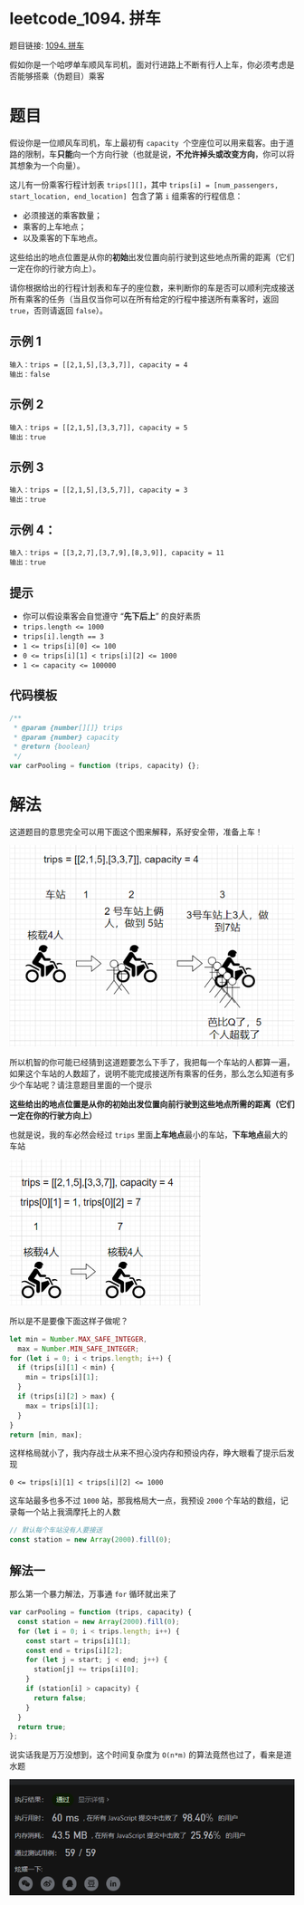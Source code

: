 # leetcode_1094. 拼车

题目链接: [1094. 拼车](https://leetcode-cn.com/problems/car-pooling/)

假如你是一个哈啰单车顺风车司机，面对行进路上不断有行人上车，你必须考虑是否能够搭乘（伪题目）乘客

# 题目

假设你是一位顺风车司机，车上最初有 `capacity`  个空座位可以用来载客。由于道路的限制，车**只能**向一个方向行驶（也就是说，**不允许掉头或改变方向**，你可以将其想象为一个向量）。

这儿有一份乘客行程计划表 `trips[][]`，其中 `trips[i] = [num_passengers, start_location, end_location]`  包含了第 `i` 组乘客的行程信息：

- 必须接送的乘客数量；
- 乘客的上车地点；
- 以及乘客的下车地点。

这些给出的地点位置是从你的**初始**出发位置向前行驶到这些地点所需的距离（它们一定在你的行驶方向上）。

请你根据给出的行程计划表和车子的座位数，来判断你的车是否可以顺利完成接送所有乘客的任务（当且仅当你可以在所有给定的行程中接送所有乘客时，返回 `true`，否则请返回 `false`）。

## 示例 1

```
输入：trips = [[2,1,5],[3,3,7]], capacity = 4
输出：false
```

## 示例 2

```
输入：trips = [[2,1,5],[3,3,7]], capacity = 5
输出：true
```

## 示例 3

```
输入：trips = [[2,1,5],[3,5,7]], capacity = 3
输出：true
```

## 示例 4：

```
输入：trips = [[3,2,7],[3,7,9],[8,3,9]], capacity = 11
输出：true
```

## 提示

- 你可以假设乘客会自觉遵守 “**先下后上**” 的良好素质
- `trips.length <= 1000`
- `trips[i].length == 3`
- `1 <= trips[i][0] <= 100`
- `0 <= trips[i][1] < trips[i][2] <= 1000`
- `1 <= capacity <= 100000`

## 代码模板

```js
/**
 * @param {number[][]} trips
 * @param {number} capacity
 * @return {boolean}
 */
var carPooling = function (trips, capacity) {};
```

# 解法

这道题目的意思完全可以用下面这个图来解释，系好安全带，准备上车！

![IMG](../IMG/37.png)

所以机智的你可能已经猜到这道题要怎么下手了，我把每一个车站的人都算一遍，如果这个车站的人数超了，说明不能完成接送所有乘客的任务，那么怎么知道有多少个车站呢？请注意题目里面的一个提示

**这些给出的地点位置是从你的初始出发位置向前行驶到这些地点所需的距离（它们一定在你的行驶方向上）**

也就是说，我的车必然会经过 `trips` 里面**上车地点**最小的车站，**下车地点**最大的车站

![IMG](../IMG/38.png)

所以是不是要像下面这样子做呢？

```js
let min = Number.MAX_SAFE_INTEGER,
  max = Number.MIN_SAFE_INTEGER;
for (let i = 0; i < trips.length; i++) {
  if (trips[i][1] < min) {
    min = trips[i][1];
  }
  if (trips[i][2] > max) {
    max = trips[i][1];
  }
}
return [min, max];
```

这样格局就小了，我内存战士从来不担心没内存和预设内存，睁大眼看了提示后发现

```
0 <= trips[i][1] < trips[i][2] <= 1000
```

这车站最多也多不过 `1000` 站，那我格局大一点，我预设 `2000` 个车站的数组，记录每一个站上我滴摩托上的人数

```js
// 默认每个车站没有人要接送
const station = new Array(2000).fill(0);
```

## 解法一

那么第一个暴力解法，万事通 `for` 循环就出来了

```js
var carPooling = function (trips, capacity) {
  const station = new Array(2000).fill(0);
  for (let i = 0; i < trips.length; i++) {
    const start = trips[i][1];
    const end = trips[i][2];
    for (let j = start; j < end; j++) {
      station[j] += trips[i][0];
    }
    if (station[i] > capacity) {
      return false;
    }
  }
  return true;
};
```

说实话我是万万没想到，这个时间复杂度为 `O(n*m)` 的算法竟然也过了，看来是道水题

![IMG](../IMG/39.png)
